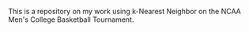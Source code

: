 This is a repository on my work using k-Nearest Neighbor on the NCAA Men's College Basketball Tournament.

